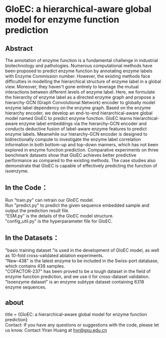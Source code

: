 # GloEC: a hierarchical-aware global model for enzyme function prediction

## Abstract
The annotation of enzyme function is a fundamental challenge in industrial biotechnology and pathologies. Numerous computational methods have been proposed to predict enzyme function by annotating enzyme labels with Enzyme Commission number. However, the existing methods face difficulties in modelling the hierarchical structure of enzyme label in a global view. Moreover, they haven't gone entirely to leverage the mutual interactions between different levels of enzyme label. Here, we formulate the hierarchy of enzyme label as a directed enzyme graph and propose a hierarchy-GCN (Graph Convolutional Network) encoder to globally model enzyme label dependency on the enzyme graph. Based on the enzyme hierarchy encoder, we develop an end-to-end hierarchical-aware global model named GloEC to predict enzyme function. GloEC learns hierarchical-aware enzyme label embeddings via the hierarchy-GCN encoder and conducts deductive fusion of label-aware enzyme features to predict enzyme labels. Meanwhile our hierarchy-GCN encoder is designed to bidirectionally compute to investigate the enzyme label correlation information in both bottom-up and top-down manners, which has not been explored in enzyme function prediction. Comparative experiments on three benchmark datasets show that GloEC achieves better predictive performance as compared to the existing methods. The case studies also demonstrate that GloEC is capable of effectively predicting the function of isoenzyme.


## In the Code：
  Run "train.py" can retrain our GloEC model.
  <br>Run "predict.py" to predict the given sequence embedded sample and output the prediction result file.
  <br>"ESM.py" is the details of the GloEC model structure.
  <br>"config_util.py" is the hyperparameter file for GloEC.

## In the Datasets：
  "basic training dataset "is used in the development of GloEC model, as well as 10-fold cross-validated ablation experiments.
  <br>"New-438" is the latest enzyme to be included in the Swiss-port database, which contains 438 samples.
  <br>"COFACTOR-237" has been proved to be a tough dataset in the field of enzyme function prediction, and we use it for cross-dataset validation.
  <br>"Isoenzyme dataset" is an enzyme subtype dataset containing 6318 enzyme sequences.
## about
title = {GloEC: a hierarchical-aware global model for enzyme function prediction}
<br>Contact: If you have any questions or suggestions with the code, please let us know. Contact Yiran Huang at hyr@gxu.edu.cn
